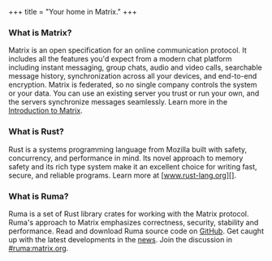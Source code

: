 +++
title = "Your home in Matrix."
+++

### What is Matrix?

Matrix is an open specification for an online communication protocol. It
includes all the features you'd expect from a modern chat platform including
instant messaging, group chats, audio and video calls, searchable message
history, synchronization across all your devices, and end-to-end encryption.
Matrix is federated, so no single company controls the system or your data. You
can use an existing server you trust or run your own, and the servers
synchronize messages seamlessly. Learn more in the [Introduction to Matrix][].

[Introduction to Matrix]: /docs/matrix/

### What is Rust?

Rust is a systems programming language from Mozilla built with safety,
concurrency, and performance in mind. Its novel approach to memory safety and
its rich type system make it an excellent choice for writing fast, secure, and
reliable programs. Learn more at [www.rust-lang.org][].

[www.rust-lang.org]: https://www.rust-lang.org/

### What is Ruma?

Ruma is a set of Rust library crates for working with the Matrix protocol.
Ruma's approach to Matrix emphasizes correctness, security, stability and
performance. Read and download Ruma source code on [GitHub][]. Get caught up
with the latest developments in the [news][]. Join the discussion in
[#ruma:matrix.org][].

[GitHub]: https://github.com/ruma/ruma
[news]: /news/
[#ruma:matrix.org]: https://matrix.to/#/#ruma:matrix.org
